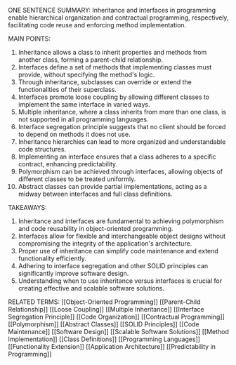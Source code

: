 ONE SENTENCE SUMMARY:
Inheritance and interfaces in programming enable hierarchical organization and contractual programming, respectively, facilitating code reuse and enforcing method implementation.

MAIN POINTS:
1. Inheritance allows a class to inherit properties and methods from another class, forming a parent-child relationship.
2. Interfaces define a set of methods that implementing classes must provide, without specifying the method's logic.
3. Through inheritance, subclasses can override or extend the functionalities of their superclass.
4. Interfaces promote loose coupling by allowing different classes to implement the same interface in varied ways.
5. Multiple inheritance, where a class inherits from more than one class, is not supported in all programming languages.
6. Interface segregation principle suggests that no client should be forced to depend on methods it does not use.
7. Inheritance hierarchies can lead to more organized and understandable code structures.
8. Implementing an interface ensures that a class adheres to a specific contract, enhancing predictability.
9. Polymorphism can be achieved through interfaces, allowing objects of different classes to be treated uniformly.
10. Abstract classes can provide partial implementations, acting as a midway between interfaces and full class definitions.

TAKEAWAYS:
1. Inheritance and interfaces are fundamental to achieving polymorphism and code reusability in object-oriented programming.
2. Interfaces allow for flexible and interchangeable object designs without compromising the integrity of the application's architecture.
3. Proper use of inheritance can simplify code maintenance and extend functionality efficiently.
4. Adhering to interface segregation and other SOLID principles can significantly improve software design.
5. Understanding when to use inheritance versus interfaces is crucial for creating effective and scalable software solutions.

RELATED TERMS:
[[Object-Oriented Programming]]
[[Parent-Child Relationship]]
[[Loose Coupling]]
[[Multiple Inheritance]]
[[Interface Segregation Principle]]
[[Code Organization]]
[[Contractual Programming]]
[[Polymorphism]]
[[Abstract Classes]]
[[SOLID Principles]]
[[Code Maintenance]]
[[Software Design]]
[[Scalable Software Solutions]]
[[Method Implementation]]
[[Class Definitions]]
[[Programming Languages]]
[[Functionality Extension]]
[[Application Architecture]]
[[Predictability in Programming]]